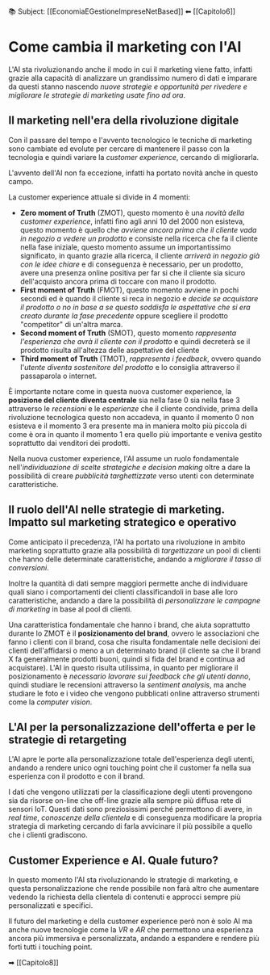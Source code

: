 📚 Subject: [[EconomiaEGestioneImpreseNetBased]]
⬅ [[Capitolo6]]

# Come cambia il marketing con l'AI

L'AI sta rivoluzionando anche il modo in cui il marketing viene fatto, infatti grazie alla capacità di analizzare un grandissimo numero di dati e imparare da questi stanno nascendo *nuove strategie e opportunità per rivedere e migliorare le strategie di marketing usate fino ad ora*.

## Il marketing nell'era della rivoluzione digitale

Con il passare del tempo e l'avvento tecnologico le tecniche di marketing sono cambiate ed evolute per cercare di mantenere il passo con la tecnologia e quindi variare la *customer experience*, cercando di migliorarla.

L'avvento dell'AI non fa eccezione, infatti ha portato novità anche in questo campo.

La customer experience attuale si divide in 4 momenti:
- **Zero moment of Truth** (ZMOT), questo momento è una *novità della customer experience*, infatti fino agli anni 10 del 2000 non esisteva, questo momento è quello che *avviene ancora prima che il cliente vada in negozio a vedere un prodotto* e consiste nella ricerca che fa il cliente nella fase iniziale, questo momento assume un importantissimo significato, in quanto grazie alla ricerca, il cliente *arriverà in negozio già con le idee chiare* e di conseguenza è necessario, per un prodotto, avere una presenza online positiva per far si che il cliente sia sicuro dell'acquisto ancora prima di toccare con mano il prodotto.
- **First moment of Truth** (FMOT), questo momento avviene in pochi secondi ed è quando il cliente si reca in negozio e *decide se acquistare il prodotto o no in base a se questo soddisfa le aspettative che si era creato durante la fase precedente* oppure scegliere il prodotto "competitor" di un'altra marca.
- **Second moment of Truth** (SMOT), questo momento *rappresenta l'esperienza che avrà il cliente con il prodotto* e quindi decreterà se il prodotto risulta all'altezza delle aspettative del cliente
- **Third moment of Truth** (TMOT), *rappresenta i feedback*, ovvero quando l'*utente diventa sostenitore del prodotto* e lo consiglia attraverso il passaparola o internet.

È importante notare come in questa nuova customer experience, la **posizione del cliente diventa centrale** sia nella fase 0 sia nella fase 3 attraverso le *recensioni* e le *esperienze* che il cliente condivide, prima della rivoluzione tecnologica questo non accadeva, in quanto il momento 0 non esisteva e il momento 3 era presente ma in maniera molto più piccola di come è ora in quanto il momento 1 era quello più importante e veniva gestito soprattutto dai venditori dei prodotti.

Nella nuova customer experience, l'AI assume un ruolo fondamentale nell'*individuazione di scelte strategiche e decision making* oltre a dare la possibilità di creare *pubblicità targhettizzate* verso utenti con determinate caratteristiche.  

## Il ruolo dell'AI nelle strategie di marketing. Impatto sul marketing strategico e operativo

Come anticipato il precedenza, l'AI ha portato una rivoluzione in ambito marketing soprattutto grazie alla possibilità di *targettizzare* un pool di clienti che hanno delle determinate caratteristiche, andando a *migliorare il tasso di conversioni*.

Inoltre la quantità di dati sempre maggiori permette anche di individuare quali siano i comportamenti dei clienti classificandoli in base alle loro caratteristiche, andando a dare la possibilità di *personalizzare le campagne di marketing* in base al pool di clienti.

Una caratteristica fondamentale che hanno i brand, che aiuta soprattutto durante lo ZMOT è il **posizionamento del brand**, ovvero le associazioni che fanno i clienti con il brand, cosa che risulta fondamentale nelle decisioni dei clienti dell'affidarsi o meno a un determinato brand (il cliente sa che il brand X fa generalmente prodotti buoni, quindi si fida del brand e continua ad acquistare).
L'AI in questo risulta utilissima, in quanto per migliorare il posizionamento è *necessario lavorare sui feedback che gli utenti danno*, quindi studiare le recensioni attraverso la *sentiment analysis*, ma anche studiare le foto e i video che vengono pubblicati online attraverso strumenti come la *computer vision*.

## L'AI per la personalizzazione dell'offerta e per le strategie di retargeting

L'AI apre le porte alla personalizzazione totale dell'esperienza degli utenti, andando a rendere unico ogni touching point che il customer fa nella sua esperienza con il prodotto e con il brand.

I dati che vengono utilizzati per la classificazione degli utenti provengono sia da risorse on-line che off-line grazie alla sempre più diffusa rete di sensori IoT.
Questi dati sono preziosissimi perché permettono di avere, in *real time*, *conoscenze della clientela* e di conseguenza modificare la propria strategia di marketing cercando di farla avvicinare il più possibile a quello che i clienti gradiscono.

## Customer Experience e AI. Quale futuro?

In questo momento l'AI sta rivoluzionando le strategie di marketing, e questa personalizzazione che rende possibile non farà altro che aumentare vedendo la richiesta della clientela di contenuti e approcci sempre più personalizzati e specifici.

Il futuro del marketing e della customer experience però non è solo AI ma anche nuove tecnologie come la *VR* e *AR* che permettono una esperienza ancora più immersiva e personalizzata, andando a espandere e rendere più forti tutti i touching point.

➡ [[Capitolo8]]